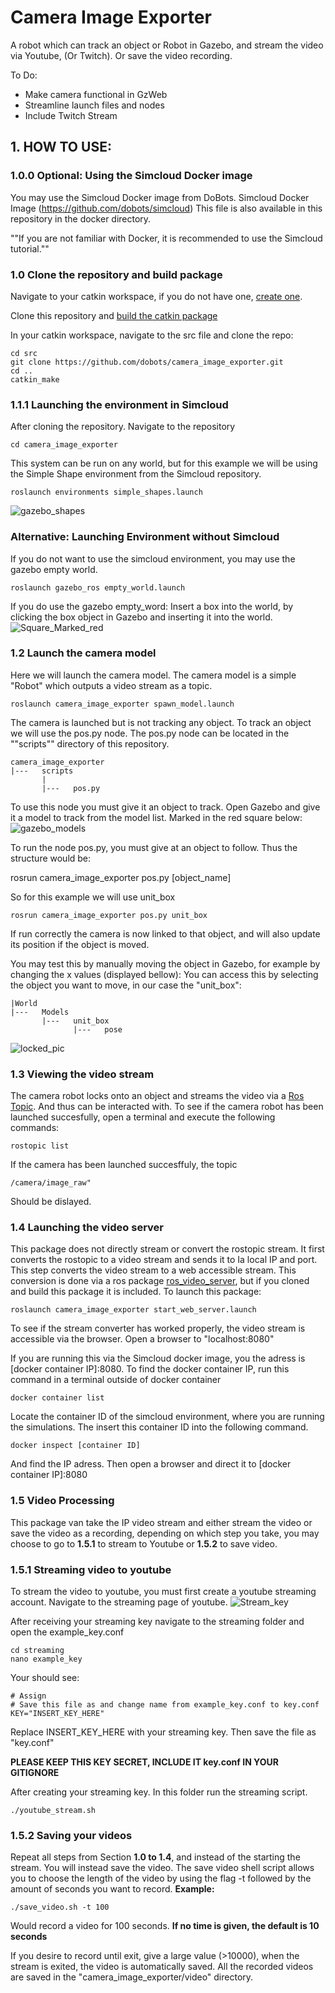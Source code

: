 # Camera Image Exporter
A robot which can track an object or Robot in Gazebo, and stream the video via Youtube, (Or Twitch). Or save the video recording.

To Do:
- Make camera functional in GzWeb
- Streamline launch files and nodes
- Include Twitch Stream

## 1. HOW TO USE:

### 1.0.0 Optional: Using the Simcloud Docker image
You may use the Simcloud Docker image from DoBots.
Simcloud Docker Image (https://github.com/dobots/simcloud)
This file is also available in this repository in the docker directory.

""If you are not familiar with Docker, it is recommended to use the Simcloud tutorial.""

       

### 1.0 Clone the repository and build package
Navigate to your catkin workspace, if you do not have one, [create one](http://wiki.ros.org/catkin/Tutorials/create_a_workspace).

Clone this repository and [build the catkin package](https://catkin-tools.readthedocs.io/en/latest/verbs/catkin_build.html)


In your catkin workspace, navigate to the src file and clone the repo:

```
cd src
git clone https://github.com/dobots/camera_image_exporter.git
cd ..
catkin_make
```

 

### 1.1.1  Launching the environment in Simcloud
After cloning the repository.
Navigate to the repository
```
cd camera_image_exporter
```

This system can be run on any world, but for this example we will be using the Simple Shape environment from the Simcloud repository.
```
roslaunch environments simple_shapes.launch
```
![gazebo_shapes](https://user-images.githubusercontent.com/27964546/151209141-92733f6a-b388-4e67-8164-b6979542822a.png)

### Alternative: Launching Environment without Simcloud
If you do not want to use the simcloud environment, you may use the gazebo empty world.
```
roslaunch gazebo_ros empty_world.launch
```
If you do use the gazebo empty_word:
Insert a box into the world, by clicking the box object in Gazebo and inserting it into the world.
![Square_Marked_red](https://user-images.githubusercontent.com/27964546/153565973-8d534516-7dc9-43c2-8866-7846f0763625.png)

### 1.2 Launch the camera model
Here we will launch the camera model. The camera model is a simple "Robot" which outputs a video stream as a topic.
```
roslaunch camera_image_exporter spawn_model.launch
```
The camera is launched but is not tracking any object. To track an object we will use the pos.py node.
The pos.py node can be located in the ""scripts"" directory of this repository.
```
camera_image_exporter
|---   scripts
       |
       |---   pos.py
```
To use this node you must give it an object to track. Open Gazebo and give it a model to track from the model list.
Marked in the red square below:
![gazebo_models](https://user-images.githubusercontent.com/27964546/151209328-1fc4e32d-fb42-451a-a2a9-fed1ca7b86b3.png)

To run the node pos.py, you must give at an object to follow. Thus the structure would be:

rosrun camera_image_exporter pos.py [object_name]

So for this example we will use unit_box

```
rosrun camera_image_exporter pos.py unit_box
```

If run correctly the camera is now linked to that object, and will also update its position if the object is moved.

You may test this by manually moving the object in Gazebo, for example by changing the x values (displayed bellow):
You can access this by selecting the object you want to move, in our case the "unit_box":
```
|World
|---   Models
       |---   unit_box
              |---   pose
```
![locked_pic](https://user-images.githubusercontent.com/27964546/153851804-4c9886df-71b8-4ae8-8a95-0865b7791b9d.png)


### 1.3 Viewing the video stream
The camera robot locks onto an object and streams the video via a [Ros Topic](http://wiki.ros.org/Topics). And thus can be interacted with. To see if the camera robot has been launched succesfully, open a terminal and execute the following commands:
```
rostopic list
```
If the camera has been launched succesffuly, the topic
```
/camera/image_raw"
```
Should be dislayed.


### 1.4 Launching the video server
This package does not directly stream or convert the rostopic stream. It first converts the rostopic to a video stream and sends it to Ia local IP and port.
This step converts the video stream to a web accessible stream.
This conversion is done via a ros package [ros_video_server](http://wiki.ros.org/web_video_server), but if you cloned and build this package it is included.
To launch this package:
```
roslaunch camera_image_exporter start_web_server.launch
```
To see if the stream converter has worked properly, the video stream is accessible via the browser.
Open a browser to "localhost:8080"

If you are running this via the Simcloud docker image, you the adress is  [docker container IP]:8080.
To find the docker container IP, run this command in a terminal outside of docker container
```
docker container list
```
Locate the container ID of the simcloud environment, where you are running the simulations. The insert this container ID into the following command.
```
docker inspect [container ID]
```
And find the IP adress. Then open a browser and direct it to [docker container IP]:8080 

### 1.5 Video Processing
This package van take the IP video stream and either stream the video or save the video as a recording, depending on which step you take, you may choose to go to **1.5.1** to stream to Youtube or **1.5.2** to save video.

### 1.5.1 Streaming video to youtube
To stream the video to youtube, you must first create a youtube streaming account. Navigate to the streaming page of youtube.
![Stream_key](https://user-images.githubusercontent.com/27964546/151963265-7eecb42e-5280-4ae2-b1a3-18fd949fe2b9.png)

After receiving your streaming key navigate to the streaming folder and open the example_key.conf
```
cd streaming
nano example_key
```
Your should see:
```
# Assign 
# Save this file as and change name from example_key.conf to key.conf
KEY="INSERT_KEY_HERE"
```
Replace INSERT_KEY_HERE with your streaming key.
Then save the file as "key.conf"

**PLEASE KEEP THIS KEY SECRET, INCLUDE IT key.conf IN YOUR GITIGNORE**

After creating your streaming key.
In this folder run the streaming script.

```
./youtube_stream.sh
```
### 1.5.2 Saving your videos
Repeat all steps from Section **1.0 to 1.4**, and instead of the starting the stream. You will instead save the video.
The save video shell script allows you to choose the length of the video by using the flag -t followed by the amount of seconds you want to record.
**Example:**

```
./save_video.sh -t 100
```
Would record a video for 100 seconds. **If no time is given, the default is 10 seconds**

If you desire to record until exit, give a large value (>10000), when the stream is exited, the video is automatically saved.
All the recorded videos are saved in the "camera_image_exporter/video" directory.
